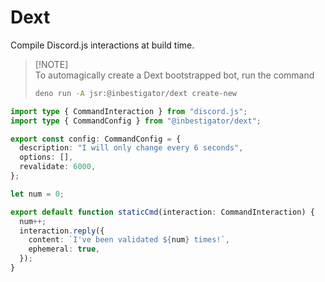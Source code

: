 # Dext

Compile Discord.js interactions at build time.

> [!NOTE]\
> To automagically create a Dext bootstrapped bot, run the command
>
> ```bash
> deno run -A jsr:@inbestigator/dext create-new
> ```

```ts
import type { CommandInteraction } from "discord.js";
import type { CommandConfig } from "@inbestigator/dext";

export const config: CommandConfig = {
  description: "I will only change every 6 seconds",
  options: [],
  revalidate: 6000,
};

let num = 0;

export default function staticCmd(interaction: CommandInteraction) {
  num++;
  interaction.reply({
    content: `I've been validated ${num} times!`,
    ephemeral: true,
  });
}
```
